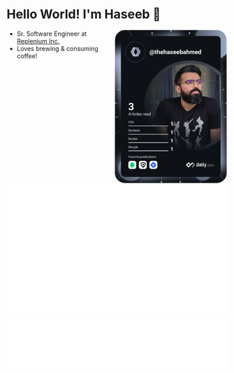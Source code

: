 # Hello World! I'm Haseeb 👋

<div align="left">
  <!-- <a href="https://twitter.com/thehaseebahm3d">
    <img
      src="https://img.shields.io/twitter/follow/thehaseebahm3d?label=Twitter&logo=twitter&style=flat-square&color=1da1f2&logoColor=ffffff"
      alt="Twitter"
    />
  </a>
  <a href="https://www.linkedin.com/in/thehaseebahmed/">
    <img
      src="https://img.shields.io/static/v1?logo=linkedin&style=flat-square&color=0072b1&label=LinkedIn&message=%E2%98%86"
      alt="LinkedIn"
    />
  </a> -->

  <a href="https://api.daily.dev/get?r=thehaseebahmed" target="_blank">
    <img
      width="256"
      align="right"
      src="https://raw.githubusercontent.com/thehaseebahmed/thehaseebahmed/devcard/devcard.svg"
    />
  </a>
</div>

- Sr. Software Engineer at [Replenium Inc.](https://www.replenium.com/meet-the-team)
- Loves brewing & consuming coffee!

![Metrics](https://raw.githubusercontent.com/thehaseebahmed/thehaseebahmed/metrics/stats.svg)
![Most Used Languages](https://raw.githubusercontent.com/thehaseebahmed/thehaseebahmed/metrics/language.svg)
![Achievements](https://raw.githubusercontent.com/thehaseebahmed/thehaseebahmed/metrics/achievements.svg)
